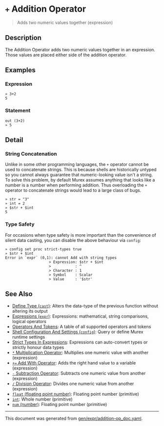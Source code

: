 # `+` Addition Operator

> Adds two numeric values together (expression)

## Description

The Addition Operator adds two numeric values together in an expression. Those
values are placed either side of the addition operator.



## Examples

### Expression

```
» 3+2
5
```

### Statement

```
out (3+2)
» 5
```

## Detail

### String Concatenation

Unlike in some other programming languages, the `+` operator cannot be used to
concatenate strings. This is because shells are historically untyped so you
cannot always guarantee that numeric-looking value isn't a string. To solve
this problem, by default Murex assumes anything that looks like a number is a
number when performing addition. Thus overloading the `+` operator to
concatenate strings would lead to a large class of bugs.

```
» str = "3"
» int = 2
» $str + $int
5
```

### Type Safety

For occasions when type safety is more important than the convenience of silent
data casting, you can disable the above behaviour via `config`:

```
» config set proc strict-types true
» $str + $int
Error in `expr` (0,1): cannot Add with string types
                    > Expression: $str + $int
                    >           : ^
                    > Character : 1
                    > Symbol    : Scalar
                    > Value     : '$str'
```

## See Also

* [Define Type (`cast`)](../commands/cast.md):
  Alters the data-type of the previous function without altering its output
* [Expressions (`expr`)](../commands/expr.md):
  Expressions: mathematical, string comparisons, logical operators
* [Operators And Tokens](../user-guide/operators-and-tokens.md):
  A table of all supported operators and tokens
* [Shell Configuration And Settings (`config`)](../commands/config.md):
  Query or define Murex runtime settings
* [Strict Types In Expressions](../user-guide/strict-types.md):
  Expressions can auto-convert types or strictly honour data types
* [`*` Multiplication Operator](../parser/multiplication.md):
  Multiplies one numeric value with another (expression)
* [`+=` Add With Operator](../parser/add-with.md):
  Adds the right hand value to a variable (expression)
* [`-` Subtraction Operator](../parser/subtraction.md):
  Subtracts one numeric value from another (expression)
* [`/` Division Operator](../parser/division.md):
  Divides one numeric value from another (expression)
* [`float` (floating point number)](../types/float.md):
  Floating point number (primitive)
* [`int`](../types/int.md):
  Whole number (primitive)
* [`num` (number)](../types/num.md):
  Floating point number (primitive)

<hr/>

This document was generated from [gen/expr/addition-op_doc.yaml](https://github.com/lmorg/murex/blob/master/gen/expr/addition-op_doc.yaml).